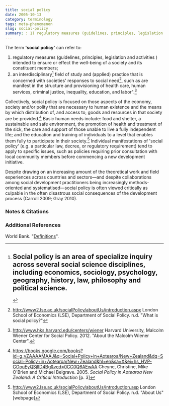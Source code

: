 ```yaml
---
title: social policy
date: 2005-10-13
category: terminology
tags: meta-phenomenon
slug: social-policy
summary: : 1) regulatory measures (guidelines, principles, legislation and activities) intended to ensure or effect the well-being of a society and its constituent members; 2) an interdisciplinary field of study and (applied) practice that is concerned with societies' responses to social need
---
```


<!---
tags:
summary:
--->
<!---
---
layout: post
title:  social policy
date:   2005-10-13 08:11:36
categories: terminology
permalink: /social-policy/
published: true
comments: true
---
--->

The term **'social policy'** can refer to:

1. regulatory measures (guidelines, principles, legislation and activities ) intended to ensure or effect the well-being of a society and its constituent members;
2. an interdisciplinary[^1] field of study and (applied) practice that is concerned with societies' responses to social need[^2], such as are manifest in the structure and provisioning of health care, human services, criminal justice, inequality, education, and labor".[^3]


Collectively, social policy is focused on those aspects of the economy, society and/or polity that are necessary to human existence and the means by which distribution of, and access to, goods and resources in that society are be provided.[^4] Basic human needs include: food and shelter, a sustainable and safe environment, the promotion of health and treatment of the sick, the care and support of those unable to live a fully independent life; and the education and training of individuals to a level that enables them fully to participate in their society.[^5] Individual manifestations of 'social policy' (e.g. a particular law, decree, or regulatory requirement) tend to apply to specific issues, such as policies requiring prior consultation with local community members before commencing a new development initiative.

Despite drawing on an increasing amount of the theoretical work and field experiences across countries and sectors—and despite collaborations among social development practitioners being increasingly methods-oriented and systematised—social policy is often viewed critically as culpable in the often disastrous social consequences of the development process (Carroll 2009; Gray 2010).

### Notes & Citations

[^1]:# Social policy is an area of specialize inquiry across several social science disciplines, including economics, sociology, psychology, geography, history, law, philosophy and political science.
[^2]:http://www2.lse.ac.uk/socialPolicy/aboutUs/introduction.aspx London School of Economics (LSE), Department of Social Policy. n.d. "What is social policy?"
[^3]:http://www.hks.harvard.edu/centers/wiener Harvard University, Malcolm Wiener Center for Social Policy. 2012. "About the Malcolm Wiener Center".
[^4]:https://books.google.com/books?id=g_vZAAAAMAAJ&q=Social+Policy+in+Aotearoa/New+Zealand&dq=Social+Policy+in+Aotearoa/New+Zealand&hl=en&sa=X&ei=hs_HVP-GOouEyQSjlID4Bg&ved=0CC0Q6AEwAA Cheyne, Christine, Mike O'Brien and Michael Belgrave. 2005. *Social Policy in Aotearoa New Zealand: A Critical Introduction* [p. 3]
[^5]:http://www2.lse.ac.uk/socialPolicy/aboutUs/introduction.asp London School of Economics (LSE), Department of Social Policy. n.d. "About Us" [webpage]

### Additional References

World Bank. "[Definitions](http://go.worldbank.org/STEWT8SF30)".

<!--
Policy: a statement of broad substantive policy principles that require, permit or constrain Bank activities to achieve institutional goals.

-->
